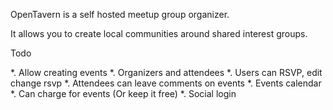 OpenTavern is a self hosted meetup group organizer.

It allows you to create local communities around shared interest groups.


Todo

*. Allow creating events
*. Organizers and attendees
*. Users can RSVP, edit change rsvp
*. Attendees can leave comments on events
*. Events calendar
*. Can charge for events (Or keep it free)
*. Social login

